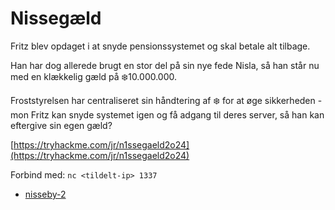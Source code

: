 # Nissegæld

Fritz blev opdaget i at snyde pensionssystemet og skal betale alt tilbage.

Han har dog allerede brugt en stor del på sin nye fede Nisla, så han står nu med en klækkelig gæld på ❄️10.000.000.

Froststyrelsen har centraliseret sin håndtering af ❄️ for at øge sikkerheden - mon Fritz kan snyde systemet igen og få adgang til deres server, så han kan eftergive sin egen gæld?

[https://tryhackme.com/jr/n1ssegaeld2o24](https://tryhackme.com/jr/n1ssegaeld2o24)

Forbind med: `nc <tildelt-ip> 1337`

- [nisseby-2](src/nisseby-2)
